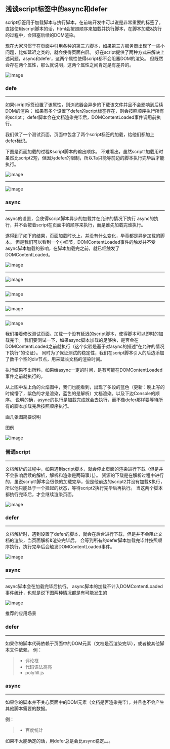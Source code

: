 ## 浅谈script标签中的async和defer

script标签用于加载脚本与执行脚本，在前端开发中可以说是非常重要的标签了。
直接使用script脚本的话，html会按照顺序来加载并执行脚本，在脚本加载&执行的过程中，会阻塞后续的DOM渲染。

现在大家习惯于在页面中引用各种的第三方脚本，如果第三方服务商出现了一些小问题，比如延迟之类的，就会使得页面白屏。
好在script提供了两种方式来解决上述问题，async和defer，这两个属性使得script都不会阻塞DOM的渲染。
但既然会存在两个属性，那么就说明，这两个属性之间肯定是有差异的。


![image](https://zhigang-fang.github.io/research-script-tag/images/1.png)

### defe
---

如果script标签设置了该属性，则浏览器会异步的下载该文件并且不会影响到后续DOM的渲染；
如果有多个设置了defer的script标签存在，则会按照顺序执行所有的script；
defer脚本会在文档渲染完毕后，DOMContentLoaded事件调用前执行。

我们做了一个测试页面，页面中包含了两个script标签的加载，给他们都加上defer标识。



下图是页面加载的过程&script脚本的输出顺序。
不难看出，虽然script1加载用时虽然比script2短，但因为defer的限制，所以Ta只能等前边的脚本执行完毕后才能执行。

![image](https://zhigang-fang.github.io/research-script-tag/images/2.png)

-------------------------------------------------------------------------

![image](https://zhigang-fang.github.io/research-script-tag/images/3.png)

### async
---

async的设置，会使得script脚本异步的加载并在允许的情况下执行
async的执行，并不会按着script在页面中的顺序来执行，而是谁先加载完谁执行。


遂得到了如下的结果，页面加载时长上，并没有什么变化，毕竟都是异步加载的脚本。
但是我们可以看到一个小细节，DOMContentLoaded事件的触发并不受async脚本加载的影响，在脚本加载完之前，就已经触发了DOMContentLoaded。

![image](https://zhigang-fang.github.io/research-script-tag/images/11.png)

-------------------------------------------------------------------------
![image](https://zhigang-fang.github.io/research-script-tag/images/22.png)


-------------------------------------------------------------------------

![image](https://zhigang-fang.github.io/research-script-tag/images/33.png)

-------------------------------------------------------------------------
![image](https://zhigang-fang.github.io/research-script-tag/images/44.png)


-------------------------------------------------------------------------

![image](https://zhigang-fang.github.io/research-script-tag/images/55.png)



我们接着修改测试页面。加载一个没有延迟的script脚本，使得脚本可以即时的加载完毕。
我们要测试一下，如果async脚本加载的足够快，是否会在DOMContentLoaded之前就执行（这个实验是基于对async的描述“在允许的情况下执行”的论证）。
同时为了保证测试的稳定性，我们在script脚本引入的后边添加了数千个空的div节点，用来延长文档的渲染时间。

执行结果不出所料，如果给async一定的时间，是有可能在DOMContentLoaded事件之前就执行的。


从上图中左上角的火焰图中，我们也能看到，出现了多段的蓝色（更新：晚上写的时候懵了，紫色的才是渲染，蓝色的是解析）文档渲染。以及下边Console的顺序。
说明的确，async的执行是加载完成就会去执行，而不像defer那样要等待所有的脚本加载完后按照顺序执行。

画几张图简要说明

图例

 ![image](https://zhigang-fang.github.io/research-script-tag/images/6.png)

### 普通script
---

文档解析的过程中，如果遇到script脚本，就会停止页面的渲染进行下载（但是并不会影响后续的解析，解析和渲染是两码事儿）。
资源的下载是在解析过程中进行的，虽说script1脚本会很快的加载完毕，但是他前边的script2并没有加载&执行，所以他只能处于一个挂起的状态，等待script2执行完毕后再执行。
当这两个脚本都执行完毕后，才会继续渲染页面。

 ![image](https://zhigang-fang.github.io/research-script-tag/images/7.png)

### defer
---
文档解析时，遇到设置了defer的脚本，就会在后台进行下载，但是并不会阻止文档的渲染，当页面解析&渲染完毕后。
会等到所有的defer脚本加载完毕并按照顺序执行，执行完毕后会触发DOMContentLoaded事件。

 ![image](https://zhigang-fang.github.io/research-script-tag/images/8.png)

### async
---

async脚本会在加载完毕后执行。
async脚本的加载不计入DOMContentLoaded事件统计，也就是说下图两种情况都是有可能发生的


 ![image](https://zhigang-fang.github.io/research-script-tag/images/9.png)

推荐的应用场景

### defer
---

如果你的脚本代码依赖于页面中的DOM元素（文档是否渲染完毕），或者被其他脚本文件依赖。
例：
>- 评论框
>- 代码语法高亮
>- polyfill.js

### async
---

如果你的脚本并不关心页面中的DOM元素（文档是否渲染完毕），并且也不会产生其他脚本需要的数据。

例：
  >- 百度统计
  
如果不太能确定的话，用defer总是会比async稳定。。。
